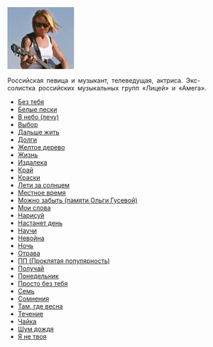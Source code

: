 ![](perova_lena.jpg)

Российская певица и музыкант, телеведущая, актриса. Экс-солистка российских музыкальных групп «Лицей» и «Амега».

* [Без тебя](Без%20тебя)
* [Белые пески](Белые%20пески)
* [В небо (лечу)](В%20небо%20(лечу))
* [Выбор](Выбор)
* [Дальше жить](Дальше%20жить)
* [Долги](Долги)
* [Желтое дерево](Желтое%20дерево)
* [Жизнь](Жизнь)
* [Издалека](Издалека)
* [Край](Край)
* [Краски](Краски)
* [Лети за солнцем](Лети%20за%20солнцем)
* [Местное время](Местное%20время)
* [Можно забыть (памяти Ольги Гусевой)](Можно%20забыть%20(памяти%20Ольги%20Гусевой))
* [Мои слова](Мои%20слова)
* [Нарисуй](Нарисуй)
* [Настанет день](Настанет%20день)
* [Научи](Научи)
* [Невойна](Невойна)
* [Ночь](Ночь)
* [Отрава](Отрава)
* [ПП (Проклятая популярность)](ПП%20(Проклятая%20популярность))
* [Получай](Получай)
* [Понедельник](Понедельник)
* [Просто без тебя](Просто%20без%20тебя)
* [Семь](Семь)
* [Сомнения](Сомнения)
* [Там, где весна](Там,%20где%20весна)
* [Течение](Течение)
* [Чайка](Чайка)
* [Шум дождя](Шум%20дождя)
* [Я не твоя](Я%20не%20твоя)